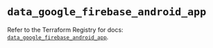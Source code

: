 # `data_google_firebase_android_app`

Refer to the Terraform Registry for docs: [`data_google_firebase_android_app`](https://registry.terraform.io/providers/hashicorp/google-beta/6.6.0/docs/data-sources/google_firebase_android_app).
